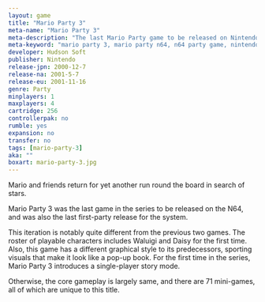 ```yaml
---
layout: game
title: "Mario Party 3"
meta-name: "Mario Party 3"
meta-description: "The last Mario Party game to be released on Nintendo 64, Mario Party 3 was released in 2001. It was developed by Hudson Soft."
meta-keyword: "mario party 3, mario party n64, n64 party game, nintendo 64"
developer: Hudson Soft
publisher: Nintendo
release-jpn: 2000-12-7
release-na: 2001-5-7
release-eu: 2001-11-16
genre: Party
minplayers: 1
maxplayers: 4
cartridge: 256
controllerpak: no
rumble: yes
expansion: no
transfer: no
tags: [mario-party-3]
aka: ""
boxart: mario-party-3.jpg
---
```


Mario and friends return for yet another run round the board in search of stars.

Mario Party 3 was the last game in the series to be released on the N64, and was also the last first-party release for the system.

This iteration is notably quite different from the previous two games. The roster of playable characters includes Waluigi and Daisy for the first time. Also, this game has a different graphical style to its predecessors, sporting visuals that make it look like a pop-up book. For the first time in the series, Mario Party 3 introduces a single-player story mode.

Otherwise, the core gameplay is largely same, and there are 71 mini-games, all of which are unique to this title. 
